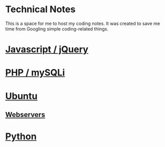 # Technical Notes

This is a space for me to host my coding notes. It was created to save me time from Googling simple coding-related things.

# [Javascript / jQuery](https://github.com/sadgrlonline/coding-notes/tree/main/JavaScript)

# [PHP / mySQLi](https://github.com/sadgrlonline/coding-notes/tree/main/PHP)

# [Ubuntu](https://github.com/sadgrlonline/technical-notes/tree/main/Ubuntu)
## [Webservers](https://github.com/sadgrlonline/technical-notes/tree/main/Ubuntu/webservers)

# [Python](https://github.com/sadgrlonline/technical-notes/tree/main/Python)

